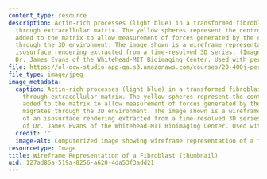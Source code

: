 ```yaml
---
content_type: resource
description: Actin-rich processes (light blue) in a transformed fibroblast protruding
  through extracellular matrix. The yellow spheres represent the centroids of beads
  added to the matrix to allow measurement of forces generated by the cell as it migrates
  through the 3D environment. The image shown is a wireframe representation of an
  isosurface rendering extracted from a time-resolved 3D series. (Image courtesy of
  Dr. James Evans of the Whitehead-MIT Bioimaging Center. Used with permission.)
file: https://ol-ocw-studio-app-qa.s3.amazonaws.com/courses/20-400j-perspectives-in-biological-engineering-spring-2006/127ad86a519a8256a6204da53f3add21_20-400js06-th.jpg
file_type: image/jpeg
image_metadata:
  caption: Actin-rich processes (light blue) in a transformed fibroblast protruding
    through extracellular matrix. The yellow spheres represent the centroids of beads
    added to the matrix to allow measurement of forces generated by the cell as it
    migrates through the 3D environment. The image shown is a wireframe representation
    of an isosurface rendering extracted from a time-resolved 3D series. (Image courtesy
    of Dr. James Evans of the Whitehead-MIT Bioimaging Center. Used with permission.)
  credit: ''
  image-alt: Computerized image showing wireframe representation of a fibroblast.
resourcetype: Image
title: Wireframe Representation of a Fibroblast (thumbnail)
uid: 127ad86a-519a-8256-a620-4da53f3add21
---
```

